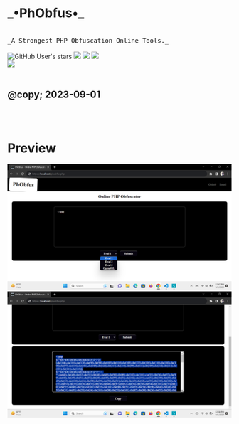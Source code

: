 <p align="center">
<h1><b>_•PhObfus•_</b></h1>
<br>
<samp>_A Strongest PHP Obfuscation Online Tools._</samp><br><br>
<img alt="GitHub User's stars" src="https://img.shields.io/github/stars/justikail/PhObfus?color=black&style=flat">
<img src="https://img.shields.io/github/forks/justikail/PhObfus?color=black&style=flat">
<img src="https://img.shields.io/badge/creator%20-ikail-black?style=flat">
<img src="https://api.visitorbadge.io/api/visitors?path=https://github.com/justikail/PhObfus&style=flat&countColor=%black"><br>
<img src="https://github-readme-stats.vercel.app/api/pin?username=justikail&repo=PhObfus&hide_border=false&show_icons=false&border_color=00ff00&bg_color=000000&title_color=39FF14&text_color=FFFFFF&icon_color=2dde98">
<br><br>
<h2>@copy; 2023-09-01</h2>
<br><br>
<div align="left">
<h1>Preview</h1>
<img src="https://raw.githubusercontent.com/justikail/PhObfus/main/Preview%20-%201.png?token=GHSAT0AAAAAACB5HYYJR52QTXMGGQ4EAKPIZHRP5GA" alt="Home Preview">
<br>
<img src="https://raw.githubusercontent.com/justikail/PhObfus/main/Preview%20-%202.png?token=GHSAT0AAAAAACB5HYYJ75PRECCQUIAE76BKZHRQALA" alt="Output Preview">
